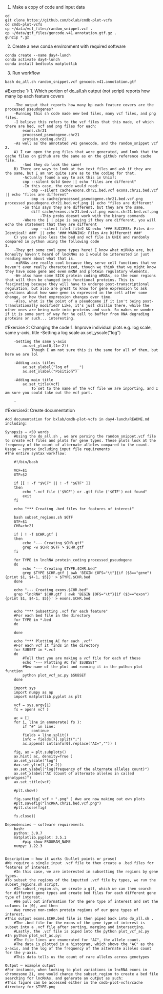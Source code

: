 1. Make a copy of code and input data

```
cd
git clone https://github.com/bxlab/cmdb-plot-vcfs
cd cmdb-plot-vcfs
cp ~/data/vcf_files/random_snippet.vcf .
cp ~/data/gtf_files/gencode.v41.annotation.gtf.gz .
gunzip *.gz
```

2. Create a new conda environment with required software

```
conda create --name day4-lunch
conda activate day4-lunch
conda install bedtools matplotlib
```

3. Run workflow

```
bash do_all.sh random_snippet.vcf gencode.v41.annotation.gtf
```

#Exercise 1: 
	1. Which portion of do_all.sh output (not script) reports how many bp each feature covers
	
		-The output that reports how many bp each feature covers are the processed pseudogenes?
		-Running this sh code made new bed files, many vcf files, and png files.
		-I believe this refers to the vcf files that this made, of which there are bed, vcf and png files for each:
			exons.chr21
			processed_pseudogene.chr21
			protein_coding.chr21
		-As well as the annotated v41 genecode, and the random_snippet vcf
	2. 
		A) I can open the png files that were generated, and look that the cache files on github are the same as on the github reference cache file.
			-And they do look the same!
		B) There are ways to look at two text files and ask if they are the same, but I am not quite sure as to the coding for that.
			-Actually found a way to ask this in Unix!:
			cmp --silent $old $new || echo "files are different"
			-In this case, the code would read:
				cmp --silent cache/exons.chr21.bed.vcf exons.chr21.bed.vcf || echo "files are different"
				cmp -s cache/processed_pseudogene.chr21.bed.vcf.png processed_pseudogene.chr21.bed.vcf.png || echo "files are different"
			-So this says they are different, but they are the same.
				diff cache/exons.chr21.bed.vcf.png exons.chr21.bed.vcf.png
					-This probs doesnt work with the binary commands
			-Where the | | pipe is saying if they are different, you will echo the statement that they are different
				cmp --silent file1 file2 && echo '### SUCCESS: Files Are Identical! ###' || echo '### WARNING: Files Are Different! ###'
		C) you can also less the bed and vcf file in UNIX and randomly compared in python using the following code
	3.
		-They got some cool gene types here! I know what miRNAs are, but honeslty haven't heard of lncRNAs so I would be interested in just reading more about what that is. 
		-miRNAs are really cool because they serve cell functions that we haven't even really characterized, though we think that we might know they have some gene and even mRNA and protein regulatory wlements.
		-We also have some SICK protein coding mRNAs, so the exon regions that will then be changed into functional proteins. This is fascinating because they will have to undergo post-transcriptional regulation, but also are great to know for gene expression to ask questions about how some gene is expressed in the cell after some change, or how that expression changes over time. 
		-Also, what is the point of a pseudogene if it isn't being post-translationally modified? Like, it's just chillin there, while the other ones are being made into proteins and such. So makes me wonder if it is some sort of way for he cell to buffer from RNA degrading proteins or such... interesting.

#Exercise 2: Changing the code
	1. Improve individual plots e.g. log scale, same y-axis, title
		-Setting a log scale
			ax.set_yscale("log")
	
		-Setting the same y-axis
			ax.set_ylim(0,(1e-2))
				Though I am not sure this is the same for all of them, but here we are lol
				
		-Adding axis titles
			ax.set_ylabel("log of ____")
			ax.set_xlabel("Position")
		
		-Adding main title
			ax.set_title(vcf)
				To set to the name of the vcf file we are inporting, and I am sure you could take out the vcf part. 
				
		-
#Exercise3: Create documentation

	Add documentation for bxlab/cmdb-plot-vcfs in day4-lunch/README.md including:

	Synopsis – <50 words
		#Using the do_all.sh , we are parsing the random_snippet.vcf file to create vcf files and plots for gene types. These plots look at the frequency of the count of alternate alleles compared to the count. 
	Usage – syntax including input file requirements
	#The entire syntax workflow:

		#!/bin/bash
		
		VCF=$1
		GTF=$2
		
		if [[ ! -f "$VCF" || ! -f "$GTF" ]]
		then
		    echo ".vcf file ('$VCF') or .gtf file ('$GTF') not found"
		    exit
		fi
		
		echo "*** Creating .bed files for features of interest"

		bash subset_regions.sh $GTF
		GTF=$1
		CHR=chr21
		
		if [ ! -f $CHR.gtf ]
		then
		    echo "--- Creating $CHR.gtf"
		    grep -w $CHR $GTF > $CHR.gtf
		fi
		
		for TYPE in lncRNA protein_coding processed_pseudogene
		do
		    echo "--- Creating $TYPE.$CHR.bed"
		    grep $TYPE $CHR.gtf | awk 'BEGIN {OFS="\t"}{if ($3=="gene"){print $1, $4-1, $5}}' > $TYPE.$CHR.bed
		done
		
		echo "--- Creating exons.$CHR.bed"
		grep "lncRNA" $CHR.gtf | awk 'BEGIN {OFS="\t"}{if ($3=="exon"){print $1, $4-1, $5}}' > exons.$CHR.bed
		

		echo "*** Subsetting .vcf for each feature"
		#For each bed file in the directory
		for TYPE in *.bed
		do
		
		done
		
		echo "*** Plotting AC for each .vcf"
		#For each vcf it finds in the directory
		for SUBSET in *.vcf
		do
			#Tell that you are making a vcf file for each of these
		    echo "--- Plotting AC for $SUBSET"
			#New name of the plot and running it in the puthon plot function
		    python plot_vcf_ac.py $SUBSET
		done

		import sys
		import numpy as np
		import matplotlib.pyplot as plt
		
		vcf = sys.argv[1]
		fs = open( vcf )
		
		ac = []
		for i, line in enumerate( fs ):
		    if "#" in line:
		        continue
		    fields = line.split()
		    info = fields[7].split(";")
		    ac.append( int(info[0].replace("AC=","")) )
			
		fig, ax = plt.subplots()
		ax.hist( ac, density=True )
		ax.set_yscale("log")
		#ax.set_ylim(1,(1e-2))
		ax.set_ylabel("log(frequency of the alternate alleles count)")
		ax.set_xlabel("AC (Count of alternate alleles in called genotypes)")    
		ax.set_title(vcf)
		
		#plt.show()
		
		fig.savefig( vcf + ".png" ) #we are now making out own plots
		#plt.savefig("lncRNA.chr21.bed.vcf.png")
		#plt.close(fig)
		
		fs.close()

	Dependencies – software requirements
		bash:
		python: 3.9.7
		matplotlib.pyplot: 3.5.1
			#pip show PROGRAM_NAME
		numpy: 1.22.3
	
	
	Description – how it works (bullet points or prose)
	#We require a single input .vcf file to then create a .bed files for features of interest.
		#In this case, we are interested in subsetting the regions by gene types.
	#To subset the regions of the inputted .vcf file by types, we run the subset_regions.sh script.
		#In subset_region.sh, we create a gtf, which we can then search for different gene types and create bed files for each different gene type of interest.
		#We pull out information for the gene type of interest and set the columns to [0], and then
		#we remove non-codon protein regions of our gene types of interest.
	#This output exons.$CHR.bed file is then piped back into do_all.sh .
		#The .bed file for the exons of the gene type of interest is subset into a .vcf file after sorting, merging and intersecting.
		#Lastly, the .vcf file is piped into the python plot_vcf_ac.py
	#In python plot_vcf_ac.py:
		#The file lines are enumerated for "AC", the allele count.
		#The data is plotted in a histogram, which shows the "AC" as the x-axis, and the log of the frequency of the alternate alleles count for the y-axis.
		#This data tells us the count of rare alleles across genotypes
	
	Output – example output
	#For instance, when looking to plot variations in lncRNA exons in chromosome 21, one would change the subset_region to create a bed file searching for lncRNAs, and generate an output as such:
	#This figure can be accessed either in the cmdb-plot-vcfs/cache directory for $TYPE.png
